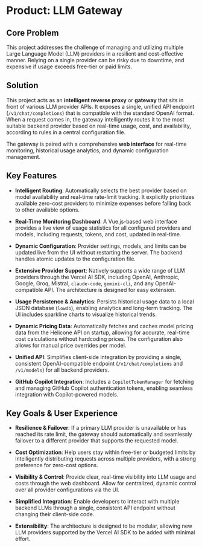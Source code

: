 # Product: LLM Gateway

## Core Problem

This project addresses the challenge of managing and utilizing multiple Large Language Model (LLM) providers in a resilient and cost-effective manner. Relying on a single provider can be risky due to downtime, and expensive if usage exceeds free-tier or paid limits.

## Solution

This project acts as an **intelligent reverse proxy** or **gateway** that sits in front of various LLM provider APIs. It exposes a single, unified API endpoint (`/v1/chat/completions`) that is compatible with the standard OpenAI format. When a request comes in, the gateway intelligently routes it to the most suitable backend provider based on real-time usage, cost, and availability, according to rules in a central configuration file.

The gateway is paired with a comprehensive **web interface** for real-time monitoring, historical usage analytics, and dynamic configuration management.

## Key Features

*   **Intelligent Routing**: Automatically selects the best provider based on model availability and real-time rate-limit tracking. It explicitly prioritizes available zero-cost providers to minimize expenses before falling back to other available options.

*   **Real-Time Monitoring Dashboard**: A Vue.js-based web interface provides a live view of usage statistics for all configured providers and models, including requests, tokens, and cost, updated in real-time.

*   **Dynamic Configuration**: Provider settings, models, and limits can be updated live from the UI without restarting the server. The backend handles atomic updates to the configuration file.

*   **Extensive Provider Support**: Natively supports a wide range of LLM providers through the Vercel AI SDK, including OpenAI, Anthropic, Google, Groq, Mistral, `claude-code`, `gemini-cli`, and any OpenAI-compatible API. The architecture is designed for easy extension.

*   **Usage Persistence & Analytics**: Persists historical usage data to a local JSON database (`lowdb`), enabling analytics and long-term tracking. The UI includes sparkline charts to visualize historical trends.

*   **Dynamic Pricing Data**: Automatically fetches and caches model pricing data from the Helicone API on startup, allowing for accurate, real-time cost calculations without hardcoding prices. The configuration also allows for manual price overrides per model.

*   **Unified API**: Simplifies client-side integration by providing a single, consistent OpenAI-compatible endpoint (`/v1/chat/completions` and `/v1/models`) for all backend providers.

*   **GitHub Copilot Integration**: Includes a `CopilotTokenManager` for fetching and managing GitHub Copilot authentication tokens, enabling seamless integration with Copilot-powered models.

## Key Goals & User Experience

*   **Resilience & Failover**: If a primary LLM provider is unavailable or has reached its rate limit, the gateway should automatically and seamlessly failover to a different provider that supports the requested model.

*   **Cost Optimization**: Help users stay within free-tier or budgeted limits by intelligently distributing requests across multiple providers, with a strong preference for zero-cost options.

*   **Visibility & Control**: Provide clear, real-time visibility into LLM usage and costs through the web dashboard. Allow for centralized, dynamic control over all provider configurations via the UI.

*   **Simplified Integration**: Enable developers to interact with multiple backend LLMs through a single, consistent API endpoint without changing their client-side code.

*   **Extensibility**: The architecture is designed to be modular, allowing new LLM providers supported by the Vercel AI SDK to be added with minimal effort.
